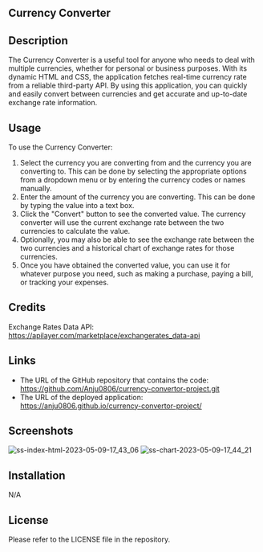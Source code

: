 ## Currency Converter

## Description
The Currency Converter is a useful tool for anyone who needs to deal with multiple currencies, whether for personal or business purposes. 
With its dynamic HTML and CSS, the application fetches real-time currency rate from a reliable third-party API. By using this application, you can quickly and easily convert between currencies and get accurate and up-to-date exchange rate information. 

## Usage
To use the Currency Converter:

1. Select the currency you are converting from and the currency you are converting to. This can be done by selecting the appropriate options from a dropdown menu or by entering the currency codes or names manually.
2. Enter the amount of the currency you are converting. This can be done by typing the value into a text box.
3. Click the "Convert" button to see the converted value. The currency converter will use the current exchange rate between the two currencies to calculate the value.
4. Optionally, you may also be able to see the exchange rate between the two currencies and a historical chart of exchange rates for those currencies.
5. Once you have obtained the converted value, you can use it for whatever purpose you need, such as making a purchase, paying a bill, or tracking your expenses.


## Credits
Exchange Rates Data API:
https://apilayer.com/marketplace/exchangerates_data-api

## Links
* The URL of the GitHub repository that contains the code:
https://github.com/Anju0806/currency-convertor-project.git
* The URL of the deployed application:
https://anju0806.github.io/currency-convertor-project/

## Screenshots
![ss-index-html-2023-05-09-17_43_06](https://user-images.githubusercontent.com/126565826/237059078-62bdb945-9dc6-4ab1-8d28-be7cda0c31c3.png)
![ss-chart-2023-05-09-17_44_21](https://user-images.githubusercontent.com/126565826/237059146-41435e5e-5c8a-49e4-994d-45368c7c7034.png)


## Installation
N/A

## License
Please refer to the LICENSE file in the repository.
